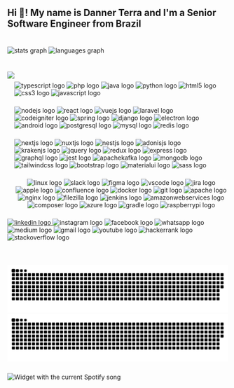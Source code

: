 <h2 align="left">Hi 👋! My name is Danner Terra and I'm a Senior Software Engineer from Brazil</h2>

###

<br clear="both">

<div align="left">
  <img src="https://github-readme-stats.vercel.app/api?hide_title=false&hide_rank=false&show_icons=true&include_all_commits=false&count_private=true&disable_animations=false&theme=dracula&locale=en&hide_border=true&username=dannerterra" height="150" alt="stats graph"  />
  <img src="https://github-readme-stats.vercel.app/api/top-langs?locale=en&hide_title=false&layout=compact&card_width=320&langs_count=4&theme=dracula&hide_border=true&username=dannerterra" height="150" alt="languages graph"  />
</div>

###

<br clear="both">

<img align="left" height="300" src="https://pt.gravatar.com/userimage/140082527/0af6d9d0bade1ac7bed38ba00a25d075?size=500"  />

###

<div align="left">
  <img src="https://cdn.jsdelivr.net/gh/devicons/devicon/icons/typescript/typescript-original.svg" height="45" width="75" alt="typescript logo"  />
  <img src="https://cdn.jsdelivr.net/gh/devicons/devicon/icons/php/php-plain.svg" height="45" width="75" alt="php logo"  />
  <img src="https://cdn.jsdelivr.net/gh/devicons/devicon/icons/java/java-original-wordmark.svg" height="45" width="75" alt="java logo"  />
  <img src="https://cdn.jsdelivr.net/gh/devicons/devicon/icons/python/python-original.svg" height="45" width="75" alt="python logo"  />
  <img src="https://cdn.jsdelivr.net/gh/devicons/devicon/icons/html5/html5-original.svg" height="45" width="75" alt="html5 logo"  />
  <img src="https://cdn.jsdelivr.net/gh/devicons/devicon/icons/css3/css3-original.svg" height="45" width="75" alt="css3 logo"  />
  <img src="https://cdn.jsdelivr.net/gh/devicons/devicon/icons/javascript/javascript-original.svg" height="45" width="75" alt="javascript logo"  />
</div>

###

<div align="left">
  <img src="https://cdn.jsdelivr.net/gh/devicons/devicon/icons/nodejs/nodejs-original.svg" height="30" width="42" alt="nodejs logo"  />
  <img src="https://cdn.jsdelivr.net/gh/devicons/devicon/icons/react/react-original.svg" height="30" width="42" alt="react logo"  />
  <img src="https://cdn.jsdelivr.net/gh/devicons/devicon/icons/vuejs/vuejs-original.svg" height="30" width="42" alt="vuejs logo"  />
  <img src="https://cdn.jsdelivr.net/gh/devicons/devicon/icons/laravel/laravel-plain.svg" height="30" width="42" alt="laravel logo"  />
  <img src="https://cdn.jsdelivr.net/gh/devicons/devicon/icons/codeigniter/codeigniter-plain.svg" height="30" width="42" alt="codeigniter logo"  />
  <img src="https://cdn.jsdelivr.net/gh/devicons/devicon/icons/spring/spring-original.svg" height="30" width="42" alt="spring logo"  />
  <img src="https://cdn.jsdelivr.net/gh/devicons/devicon/icons/django/django-plain.svg" height="30" width="42" alt="django logo"  />
  <img src="https://cdn.jsdelivr.net/gh/devicons/devicon/icons/electron/electron-original.svg" height="30" width="42" alt="electron logo"  />
  <img src="https://cdn.jsdelivr.net/gh/devicons/devicon/icons/android/android-original.svg" height="30" width="42" alt="android logo"  />
  <img src="https://cdn.jsdelivr.net/gh/devicons/devicon/icons/postgresql/postgresql-original.svg" height="30" width="42" alt="postgresql logo"  />
  <img src="https://cdn.jsdelivr.net/gh/devicons/devicon/icons/mysql/mysql-original-wordmark.svg" height="30" width="42" alt="mysql logo"  />
  <img src="https://cdn.jsdelivr.net/gh/devicons/devicon/icons/redis/redis-original.svg" height="30" width="42" alt="redis logo"  />
</div>

###

<div align="left">
  <img src="https://cdn.jsdelivr.net/gh/devicons/devicon/icons/nextjs/nextjs-original.svg" height="26" width="31" alt="nextjs logo"  />
  <img src="https://cdn.jsdelivr.net/gh/devicons/devicon/icons/nuxtjs/nuxtjs-original.svg" height="26" width="31" alt="nuxtjs logo"  />
  <img src="https://cdn.jsdelivr.net/gh/devicons/devicon/icons/nestjs/nestjs-plain.svg" height="26" width="31" alt="nestjs logo"  />
  <img src="https://cdn.jsdelivr.net/gh/devicons/devicon/icons/adonisjs/adonisjs-original.svg" height="26" width="31" alt="adonisjs logo"  />
  <img src="https://cdn.jsdelivr.net/gh/devicons/devicon/icons/krakenjs/krakenjs-original.svg" height="26" width="31" alt="krakenjs logo"  />
  <img src="https://cdn.jsdelivr.net/gh/devicons/devicon/icons/jquery/jquery-plain-wordmark.svg" height="26" width="31" alt="jquery logo"  />
  <img src="https://cdn.jsdelivr.net/gh/devicons/devicon/icons/redux/redux-original.svg" height="26" width="31" alt="redux logo"  />
  <img src="https://cdn.jsdelivr.net/gh/devicons/devicon/icons/express/express-original.svg" height="26" width="31" alt="express logo"  />
  <img src="https://cdn.jsdelivr.net/gh/devicons/devicon/icons/graphql/graphql-plain.svg" height="26" width="31" alt="graphql logo"  />
  <img src="https://cdn.jsdelivr.net/gh/devicons/devicon/icons/jest/jest-plain.svg" height="26" width="31" alt="jest logo"  />
  <img src="https://cdn.jsdelivr.net/gh/devicons/devicon/icons/apachekafka/apachekafka-original.svg" height="26" width="31" alt="apachekafka logo"  />
  <img src="https://cdn.jsdelivr.net/gh/devicons/devicon/icons/mongodb/mongodb-original.svg" height="26" width="31" alt="mongodb logo"  />
  <img src="https://cdn.jsdelivr.net/gh/devicons/devicon/icons/tailwindcss/tailwindcss-plain.svg" height="26" width="31" alt="tailwindcss logo"  />
  <img src="https://cdn.jsdelivr.net/gh/devicons/devicon/icons/bootstrap/bootstrap-original.svg" height="26" width="31" alt="bootstrap logo"  />
  <img src="https://cdn.jsdelivr.net/gh/devicons/devicon/icons/materialui/materialui-original.svg" height="26" width="31" alt="materialui logo"  />
  <img src="https://cdn.jsdelivr.net/gh/devicons/devicon/icons/sass/sass-original.svg" height="26" width="31" alt="sass logo"  />
</div>

###

<div align="center">
  <img src="https://cdn.jsdelivr.net/gh/devicons/devicon/icons/linux/linux-original.svg" height="35" width="47" alt="linux logo"  />
  <img src="https://cdn.jsdelivr.net/gh/devicons/devicon/icons/slack/slack-original.svg" height="35" width="47" alt="slack logo"  />
  <img src="https://cdn.jsdelivr.net/gh/devicons/devicon/icons/figma/figma-original.svg" height="35" width="47" alt="figma logo"  />
  <img src="https://cdn.jsdelivr.net/gh/devicons/devicon/icons/vscode/vscode-original.svg" height="35" width="47" alt="vscode logo"  />
  <img src="https://cdn.jsdelivr.net/gh/devicons/devicon/icons/jira/jira-original.svg" height="35" width="47" alt="jira logo"  />
  <img src="https://cdn.jsdelivr.net/gh/devicons/devicon/icons/apple/apple-original.svg" height="35" width="47" alt="apple logo"  />
  <img src="https://cdn.jsdelivr.net/gh/devicons/devicon/icons/confluence/confluence-original.svg" height="35" width="47" alt="confluence logo"  />
  <img src="https://cdn.jsdelivr.net/gh/devicons/devicon/icons/docker/docker-plain-wordmark.svg" height="35" width="47" alt="docker logo"  />
  <img src="https://cdn.jsdelivr.net/gh/devicons/devicon/icons/git/git-original.svg" height="35" width="47" alt="git logo"  />
  <img src="https://cdn.jsdelivr.net/gh/devicons/devicon/icons/apache/apache-original.svg" height="35" width="47" alt="apache logo"  />
  <img src="https://cdn.jsdelivr.net/gh/devicons/devicon/icons/nginx/nginx-original.svg" height="35" width="47" alt="nginx logo"  />
  <img src="https://cdn.jsdelivr.net/gh/devicons/devicon/icons/filezilla/filezilla-plain.svg" height="35" width="47" alt="filezilla logo"  />
  <img src="https://cdn.jsdelivr.net/gh/devicons/devicon/icons/jenkins/jenkins-original.svg" height="35" width="47" alt="jenkins logo"  />
  <img src="https://cdn.jsdelivr.net/gh/devicons/devicon/icons/amazonwebservices/amazonwebservices-original.svg" height="35" width="47" alt="amazonwebservices logo"  />
  <img src="https://cdn.jsdelivr.net/gh/devicons/devicon/icons/composer/composer-original.svg" height="35" width="47" alt="composer logo"  />
  <img src="https://cdn.jsdelivr.net/gh/devicons/devicon/icons/azure/azure-original-wordmark.svg" height="35" width="47" alt="azure logo"  />
  <img src="https://cdn.jsdelivr.net/gh/devicons/devicon/icons/gradle/gradle-plain.svg" height="35" width="47" alt="gradle logo"  />
  <img src="https://cdn.jsdelivr.net/gh/devicons/devicon/icons/raspberrypi/raspberrypi-original.svg" height="35" width="47" alt="raspberrypi logo"  />
</div>

###

<div align="left">
  <a href="https://linkedin.com/in/dannerterra" target="_blank">
    <img src="https://raw.githubusercontent.com/maurodesouza/profile-readme-generator/master/src/assets/icons/social/linkedin/default.svg" width="30" height="20" alt="linkedin logo"  />
  </a>
  <img src="https://raw.githubusercontent.com/maurodesouza/profile-readme-generator/master/src/assets/icons/social/instagram/default.svg" width="30" height="20" alt="instagram logo"  />
  <img src="https://raw.githubusercontent.com/maurodesouza/profile-readme-generator/master/src/assets/icons/social/facebook/default.svg" width="30" height="20" alt="facebook logo"  />
  <img src="https://raw.githubusercontent.com/maurodesouza/profile-readme-generator/master/src/assets/icons/social/whatsapp/default.svg" width="30" height="20" alt="whatsapp logo"  />
  <img src="https://raw.githubusercontent.com/maurodesouza/profile-readme-generator/master/src/assets/icons/social/medium/default.svg" width="30" height="20" alt="medium logo"  />
  <img src="https://raw.githubusercontent.com/maurodesouza/profile-readme-generator/master/src/assets/icons/social/gmail/default.svg" width="30" height="20" alt="gmail logo"  />
  <img src="https://raw.githubusercontent.com/maurodesouza/profile-readme-generator/master/src/assets/icons/social/youtube/default.svg" width="30" height="20" alt="youtube logo"  />
  <img src="https://raw.githubusercontent.com/maurodesouza/profile-readme-generator/master/src/assets/icons/social/hackerrank/default.svg" width="30" height="20" alt="hackerrank logo"  />
  <img src="https://raw.githubusercontent.com/maurodesouza/profile-readme-generator/master/src/assets/icons/social/stackoverflow/default.svg" width="30" height="20" alt="stackoverflow logo"  />
</div>

###

###

<br clear="both">

![GitHub Snake Light](https://raw.githubusercontent.com/dannerterra/dannerterra/output/github-snake.svg#gh-light-mode-only)
![GitHub Snake dark](https://raw.githubusercontent.com/dannerterra/dannerterra/output/github-snake-dark.svg#gh-dark-mode-only)

###

<div align="left">
  <img src="https://spotify-embeded.vercel.app/api/spotify?" alt="Widget with the current Spotify song"  />
</div>

###
